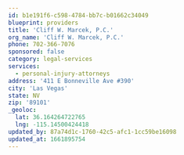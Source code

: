 ```yaml
---
id: b1e191f6-c598-4784-bb7c-b01662c34049
blueprint: providers
title: 'Cliff W. Marcek, P.C.'
org_name: 'Cliff W. Marcek, P.C.'
phone: 702-366-7076
sponsored: false
category: legal-services
services:
  - personal-injury-attorneys
address: '411 E Bonneville Ave #390'
city: 'Las Vegas'
state: NV
zip: '89101'
_geoloc:
  lat: 36.164264722765
  lng: -115.14500424418
updated_by: 87a74d1c-1760-42c5-afc1-1cc59be16098
updated_at: 1661895754
---
```

